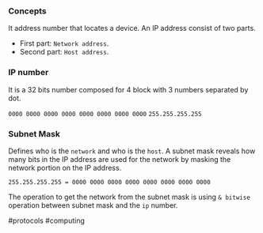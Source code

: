 ### Concepts

It address number that locates a device. An IP address consist of two parts.
* First part: `Network address`.
* Second part: `Host address`.
### IP number

It is a 32 bits number composed for 4 block with 3 numbers separated by dot.

`0000 0000 0000 0000 0000 0000 0000 0000`
`255.255.255.255`
### Subnet Mask

Defines who is the `network` and who is the `host`. A subnet mask reveals how many bits in the IP address are used for the network by masking the network portion on the IP address.

`255.255.255.255 = 0000 0000 0000 0000 0000 0000 0000 0000`

The operation to get the network from the subnet mask is using `& bitwise` operation between subnet mask and the `ip` number.

#protocols #computing